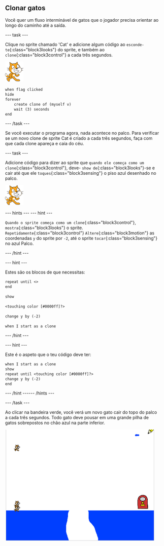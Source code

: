 ## Clonar gatos

Você quer um fluxo interminável de gatos que o jogador precisa orientar ao longo do caminho até a saída.

--- task ---

Clique no sprite chamado 'Cat' e adicione algum código ao `esconde-te`{:class="block3looks"} do sprite, e também ao `clone`{:class="block3control"} a cada três segundos.

![Sprite de gato](images/cat-sprite.png)

```blocks3
when flag clicked
hide
forever
    create clone of (myself v)
    wait (3) seconds
end
```

--- /task ---

Se você executar o programa agora, nada acontece no palco. Para verificar se um novo clone de sprite Cat é criado a cada três segundos, faça com que cada clone apareça e caia do céu.

--- task ---

Adicione código para dizer ao sprite que `quando ele começa como um clone`{:class="block3control"}, deve- `show de`{:class="block3looks"}-se e cair até que ele `toques`{:class="block3sensing"} o piso azul desenhado no palco.

![Sprite de gato](images/cat-sprite.png)

--- hints ---
 --- hint ---

`Quando o sprite começa como um clone`{:class="block3control"}, `mostra`{:class="block3looks"} o sprite. `Repetidamente`{:class="block3control"} `Altere`{:class="block3motion"} as coordenadas `y` do sprite por `-2`, até o sprite `tocar`{:class="block3sensing"} no azul Palco.

--- /hint ---

--- hint ---

Estes são os blocos de que necessitas:

```blocks3
repeat until <>
end

show

<touching color [#0000ff]?>

change y by (-2)

when I start as a clone
```

--- /hint ---

--- hint ---

Este é o aspeto que o teu código deve ter:

```blocks3
when I start as a clone
show
repeat until <touching color [#0000ff]?>
change y by (-2)
end
```

--- /hint ------ /hints ---

--- /task ---

Ao clicar na bandeira verde, você verá um novo gato cair do topo do palco a cada três segundos. Todo gato deve pousar em uma grande pilha de gatos sobrepostos no chão azul na parte inferior.

![Gatos caindo](images/falling-cats.png)